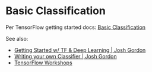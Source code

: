 # Basic Classification

Per TensorFlow getting started docs: [Basic Classification](https://www.tensorflow.org/tutorials/keras/basic_classification)

See also:

* [Getting Started w/ TF & Deep Learning | Josh Gordon](https://youtu.be/tYYVSEHq-io)
* [Writing your own Classifier | Josh Gordon](https://youtu.be/AoeEHqVSNOw)
* [TensorFlow Workshops](https://github.com/tensorflow/workshops)
